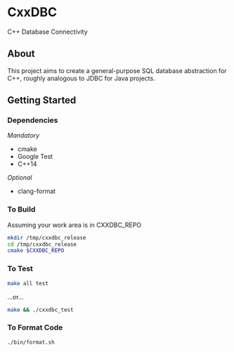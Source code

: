 # CxxDBC

C++ Database Connectivity

## About

This project aims to create a general-purpose SQL database abstraction for C++, roughly analogous to JDBC for Java projects.

## Getting Started

### Dependencies

*Mandatory*
* cmake
* Google Test
* C++14

*Optional*
* clang-format

### To Build

Assuming your work area is in CXXDBC_REPO
```sh
mkdir /tmp/cxxdbc_release
cd /tmp/cxxdbc_release
cmake $CXXDBC_REPO
```

### To Test
```sh
make all test
```
...or...
```sh
make && ./cxxdbc_test
```

### To Format Code
```sh
./bin/format.sh
```
